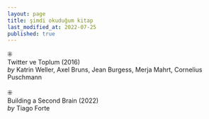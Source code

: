 ```yaml
---
layout: page  
title: şimdi okuduğum kitap  
last_modified_at: 2022-07-25
published: true  
---
```

⁜  
Twitter ve Toplum (2016)  
<i>by</i> Katrin Weller, Axel Bruns, Jean Burgess, Merja Mahrt, Cornelius Puschmann  
<br /> 
⁜  
Building a Second Brain (2022)  
<i>by</i> Tiago Forte  
<br />
 
